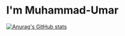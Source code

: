 # I'm Muhammad-Umar


[![Anurag's GitHub stats](https://github-readme-stats.vercel.app/api?username=I-m-Muhammad-Umar)](https://github.com/I-m-Muhammad-Umar/github-readme-stats)
